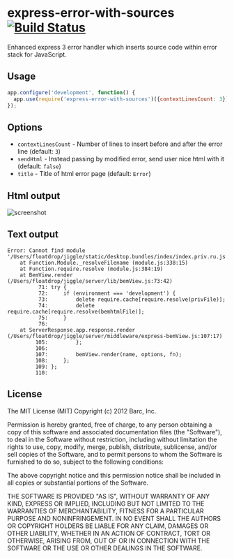 # express-error-with-sources [![Build Status](https://travis-ci.org/floatdrop/express-error-with-sources.png?branch=master)](https://travis-ci.org/floatdrop/express-error-with-sources)

Enhanced express 3 error handler which inserts source code within error stack for
JavaScript.

## Usage

```javascript
app.configure('development', function() {
  app.use(require('express-error-with-sources')({contextLinesCount: 3}));
});
```

## Options

 * `contextLinesCount` - Number of lines to insert before and after the error line (default: `3`)
 * `sendHtml` - Instead passing by modified error, send user nice html with it (default: `false`)
 * `title` - Title of html error page (default: `Error`)

## Html output 

![screenshot](https://github.com/floatdrop/express-error-with-sources/raw/master/img/screenshot.png)

## Text output

```
Error: Cannot find module '/Users/floatdrop/jiggle/static/desktop.bundles/index/index.priv.ru.js'
    at Function.Module._resolveFilename (module.js:338:15)
    at Function.require.resolve (module.js:384:19)
    at BemView.render (/Users/floatdrop/jiggle/server/lib/bemView.js:73:42)
          71: try {
          72:     if (environment === 'development') {
          73:         delete require.cache[require.resolve(privFile)];
          74:         delete require.cache[require.resolve(bemhtmlFile)];
          75:     }
          76:
    at ServerResponse.app.response.render (/Users/floatdrop/jiggle/server/middleware/express-bemView.js:107:17)
         105:         };
         106:
         107:         bemView.render(name, options, fn);
         108:     };
         109: };
         110:
```

## License

The MIT License (MIT) Copyright (c) 2012 Barc, Inc.

Permission is hereby granted, free of charge, to any person obtaining a copy of this software and associated documentation files (the "Software"), to deal in the Software without restriction, including without limitation the rights to use, copy, modify, merge, publish, distribute, sublicense, and/or sell copies of the Software, and to permit persons to whom the Software is furnished to do so, subject to the following conditions:

The above copyright notice and this permission notice shall be included in all copies or substantial portions of the Software.

THE SOFTWARE IS PROVIDED "AS IS", WITHOUT WARRANTY OF ANY KIND, EXPRESS OR IMPLIED, INCLUDING BUT NOT LIMITED TO THE WARRANTIES OF MERCHANTABILITY, FITNESS FOR A PARTICULAR PURPOSE AND NONINFRINGEMENT. IN NO EVENT SHALL THE AUTHORS OR COPYRIGHT HOLDERS BE LIABLE FOR ANY CLAIM, DAMAGES OR OTHER LIABILITY, WHETHER IN AN ACTION OF CONTRACT, TORT OR OTHERWISE, ARISING FROM, OUT OF OR IN CONNECTION WITH THE SOFTWARE OR THE USE OR OTHER DEALINGS IN THE SOFTWARE.


